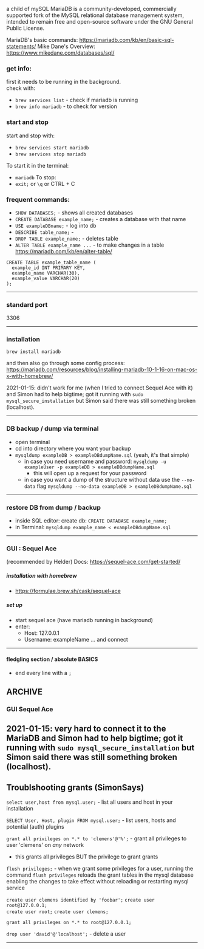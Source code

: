 a child of mySQL
MariaDB is a community-developed, commercially supported fork of the MySQL relational database management system, intended to remain free and open-source software under the GNU General Public License.

MariaDB's basic commands: https://mariadb.com/kb/en/basic-sql-statements/
Mike Dane's Overview: https://www.mikedane.com/databases/sql/


### get info:

first it needs to be running in the background.  
check with: 
- `brew services list` - check if mariadb is running
- `brew info mariadb` - to check for version 

### start and stop 
start and stop with:
- `brew services start mariadb`
- `brew services stop mariadb`

To start it in the terminal:
- `mariadb`
To stop:
- `exit;` or `\q` or CTRL + C


### frequent commands:

- `SHOW DATABASES;` - shows all created databases  
- `CREATE DATABASE example_name;` - creates a database with that name  
- `USE exampleDBname;` - log into db
- `DESCRIBE table_name;` - 
- `DROP TABLE example_name;` - deletes table  
- `ALTER TABLE example_name ...` - to make changes in a table https://mariadb.com/kb/en/alter-table/

```
CREATE TABLE example_table_name (
  example_id INT PRIMARY KEY,
  example_name VARCHAR(30),
  example_value VARCHAR(20)
);
```
___


### standard port
3306
___


### installation
`brew install mariadb`

and then also go through some config process: https://mariadb.com/resources/blog/installing-mariadb-10-1-16-on-mac-os-x-with-homebrew/

2021-01-15: didn't work for me (when I tried to connect Sequel Ace with it) and Simon had to help bigtime; got it running with `sudo mysql_secure_installation` but Simon said there was still something broken (localhost).
___


### DB backup / dump via terminal
- open terminal
- cd into directory where you want your backup
- `mysqldump exampleDB > exampleDBdumpName.sql` (yeah, it's that simple)
  - in case you need username and password: `mysqldump -u exampleUser -p exampleDB > exampleDBdumpName.sql` 
    - this will open up a request for your password
  - in case you want a dump of the structure without data use the `--no-data` flag
    `mysqldump --no-data exampleDB > exampleDBdumpName.sql`
___


### restore DB from dump / backup
- inside SQL editor: create db: `CREATE DATABASE example_name;`
- in Terminal: `mysqldump example_name < exampleDBdumpName.sql`
___


### GUI : Sequel Ace
(recommended by Helder)
Docs: https://sequel-ace.com/get-started/

##### installation with homebrew
- https://formulae.brew.sh/cask/sequel-ace

##### set up
- start sequel ace (have mariadb running in background)
- enter:
  - Host: 127.0.0.1
  - Username: exampleName
  ... and connect
___


#### fledgling section / absolute BASICS

- end every line with a `;`



## ARCHIVE

### GUI Sequel Ace
2021-01-15: very hard to connect it to the MariaDB and Simon had to help bigtime; got it running with `sudo mysql_secure_installation` but Simon said there was still something broken (localhost).
---


## Troublshooting grants (SimonSays)

`select user,host from mysql.user;`  - list all users and host in your installation

`SELECT User, Host, plugin FROM mysql.user;` - list users, hosts and potential (auth) plugins

`grant all privileges on *.* to 'clemens'@'%';` - grant all privileges to user 'clemens' on _any_ network
  - this grants all privileges BUT the privilege to grant grants

`flush privileges;` - when we grant some privileges for a user, running the command `flush privileges` reloads the grant tables in the mysql database enabling the changes to take effect without reloading or restarting mysql service

`create user clemens identified by 'foobar';` 
`create user root@127.0.0.1;`  
`create user root;` 
`create user clemens;`

`grant all privileges on *.* to root@127.0.0.1;` 

`drop user 'david'@'localhost';` - delete a user
___